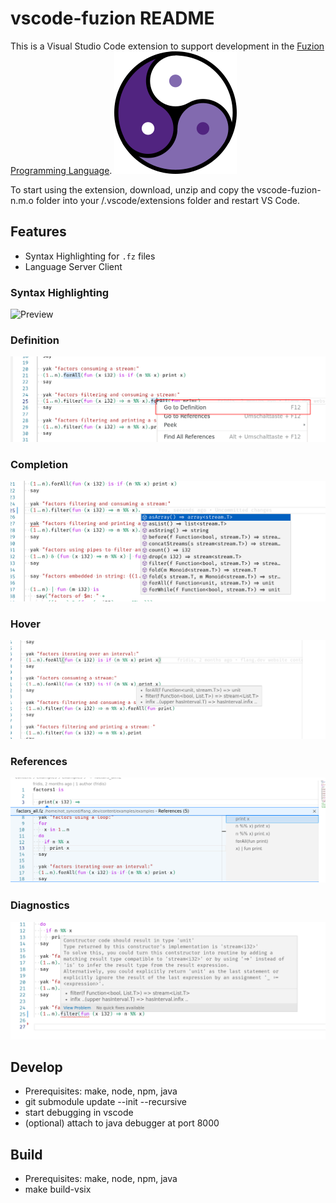 # vscode-fuzion README

This is a Visual Studio Code extension to support development in the [Fuzion Programming Language](https://flang.dev).
![Fuzion logo](images/fuzion_logo_196.png)


To start using the extension, download, unzip and copy the vscode-fuzion-n.m.o folder into your <user home>/.vscode/extensions folder and restart VS Code.

## Features

- Syntax Highlighting for `.fz` files
- Language Server Client

### Syntax Highlighting
![Preview](images/vscode.png)
### Definition
![](images/lsp_definition.png)
### Completion
![](images/lsp_completion.png)
### Hover
![](images/lsp_hover.png)
### References
![](images/lsp_references.png)
### Diagnostics
![](images/lsp_diagnostics.png)

## Develop
- Prerequisites: make, node, npm, java
- git submodule update --init --recursive
- start debugging in vscode
- (optional) attach to java debugger at port 8000

## Build
- Prerequisites: make, node, npm, java
- make build-vsix
